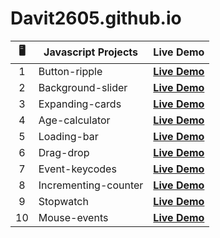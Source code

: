# Davit2605.github.io

| 🖥️ | Javascript Projects | Live Demo                                                       |
|:---:|---------------------|:---------------------------------------------------------------:|
| 1   | Button-ripple       | **[Live Demo](https://davit2605.github.io/Button-ripple/)**     |
| 2   | Background-slider   | **[Live Demo](https://davit2605.github.io/Background-slider/)** |
| 3   | Expanding-cards     | **[Live Demo](https://davit2605.github.io/Expanding-cards/)**   |
|4|Age-calculator|**[Live Demo](https://davit2605.github.io/Age-calculator/)**|
|5|Loading-bar|**[Live Demo](https://davit2605.github.io/Loading-bar/)**|
| 6   | Drag-drop     | **[Live Demo](https://davit2605.github.io/Drag-drop/)**   |
| 7   | Event-keycodes     | **[Live Demo](https://davit2605.github.io/Event-keycodes/)**   |
| 8   | Incrementing-counter     | **[Live Demo](https://davit2605.github.io/Incrementing-counter/)**   |
| 9   | Stopwatch     | **[Live Demo](https://davit2605.github.io/Stopwatch/)**   |
| 10   | Mouse-events     | **[Live Demo](https://davit2605.github.io/Mouse-events/)**   |
